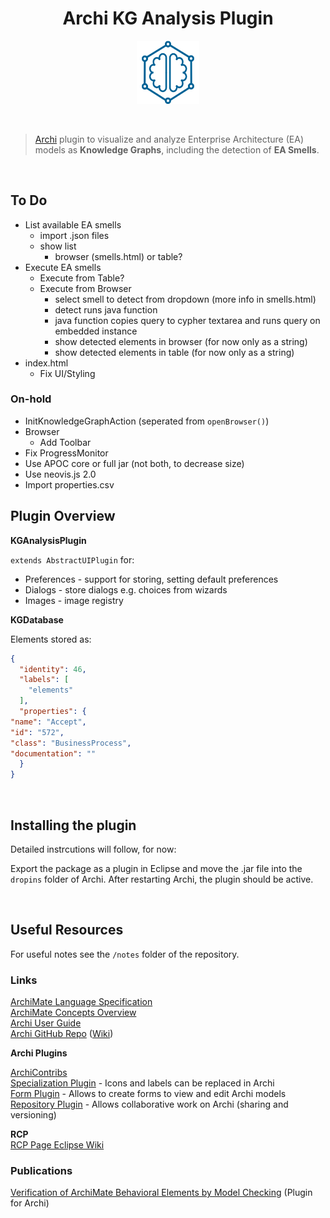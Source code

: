 <h1 align="center">Archi KG Analysis Plugin </h1>
<p align="center">
  <img src="./images/logo.png" width="20%">
</p>

<br>

> [Archi](https://www.archimatetool.com/) plugin to visualize and analyze Enterprise Architecture (EA) models as **Knowledge Graphs**, including the detection of **EA Smells**.

<br>

## To Do

- List available EA smells
  - import .json files
  - show list
    - browser (smells.html) or table?
- Execute EA smells
  - Execute from Table?
  - Execute from Browser 
    - select smell to detect from dropdown (more info in smells.html)
    - detect runs java function 
    - java function copies query to cypher textarea and runs query on embedded instance
    - show detected elements in browser (for now only as a string)
    - show detected elements in table (for now only as a string)
- index.html
  - Fix UI/Styling

### On-hold

- InitKnowledgeGraphAction (seperated from `openBrowser()`)
- Browser
  - Add Toolbar
- Fix ProgressMonitor
- Use APOC core or full jar (not both, to decrease size)
- Use neovis.js 2.0
- Import properties.csv


## Plugin Overview

**KGAnalysisPlugin** 


`extends AbstractUIPlugin` for:
- Preferences - support for storing, setting default preferences  
- Dialogs - store dialogs e.g. choices from wizards
- Images - image registry 




**KGDatabase**

Elements stored as: 
```json
{
  "identity": 46,
  "labels": [
    "elements"
  ],
  "properties": {
"name": "Accept",
"id": "572",
"class": "BusinessProcess",
"documentation": ""
  }
}
```


<br>

## Installing the plugin

Detailed instrcutions will follow, for now:

Export the package as a plugin in Eclipse and move the .jar file into the `dropins` folder of Archi. After restarting Archi, the plugin should be active. 

<br>

## Useful Resources

For useful notes see the `/notes` folder of the repository.

<!-- TODO: Link notes here for quick navigation -->

### Links

[ArchiMate Language Specification](https://pubs.opengroup.org/architecture/archimate31-doc/toc.html)  
[ArchiMate Concepts Overview](https://archimate.visual-paradigm.com/category/archimate-concepts/)  
[Archi User Guide](https://www.archimatetool.com/downloads/Archi%20User%20Guide.pdf)  
[Archi GitHub Repo](https://github.com/archimatetool/archi) ([Wiki](https://github.com/archimatetool/archi/wiki))

**Archi Plugins**

[ArchiContribs](http://archi-contribs.github.io/)  
[Specialization Plugin](https://github.com/archi-contribs/specialization-plugin) - Icons and labels can be replaced in Archi  
[Form Plugin](https://github.com/archi-contribs/form-plugin) - Allows to create forms to view and edit Archi models  
[Repository Plugin](https://github.com/archimatetool/archi-modelrepository-plugin) - Allows collaborative work on Archi (sharing and versioning)


**RCP**  
[RCP Page Eclipse Wiki](http://wiki.eclipse.org/Rich_Client_Platform)

### Publications
[Verification of ArchiMate Behavioral
Elements by Model Checking](https://link.springer.com/content/pdf/10.1007/978-3-319-24369-6_11.pdf) (Plugin for Archi)

<br>
